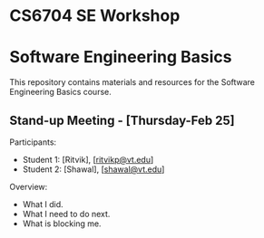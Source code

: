 # CS6704 SE Workshop

# Software Engineering Basics

This repository contains materials and resources for the Software Engineering Basics course.

## Stand-up Meeting - [Thursday-Feb 25]

Participants:
- Student 1: [Ritvik], [ritvikp@vt.edu]
- Student 2: [Shawal], [shawal@vt.edu]

Overview:
- What I did.
- What I need to do next.
- What is blocking me.

